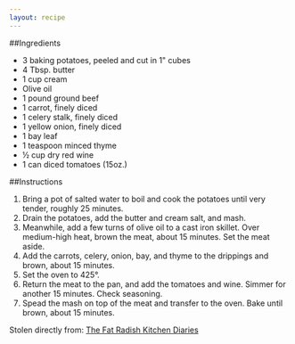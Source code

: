 ```yaml
---
layout: recipe
---
```


##Ingredients
- 3 baking potatoes, peeled and cut in 1" cubes
- 4 Tbsp. butter
- 1 cup cream
- Olive oil
- 1 pound ground beef
- 1 carrot, finely diced
- 1 celery stalk, finely diced
- 1 yellow onion, finely diced
- 1 bay leaf
- 1 teaspoon minced thyme
- &frac12; cup dry red wine
- 1 can diced tomatoes (15oz.)

##Instructions
1. Bring a pot of salted water to boil and cook the potatoes until very tender, roughly 25 minutes.
2. Drain the potatoes, add the butter and cream salt, and mash.
3. Meanwhile, add a few turns of olive oil to a cast iron skillet. Over medium-high heat, brown the meat, about 15 minutes. Set the meat aside.
4. Add the carrots, celery, onion, bay, and thyme to the drippings and brown, about 15 minutes.
5. Set the oven to 425&deg;.
6. Return the meat to the pan, and add the tomatoes and wine. Simmer for another 15 minutes. Check seasoning.
7. Spead the mash on top of the meat and transfer to the oven. Bake until brown, about 15 minutes.

Stolen directly from: [The Fat Radish Kitchen Diaries](http://www.amazon.com/The-Fat-Radish-Kitchen-Diaries/dp/0847843343?tag=food52-20)